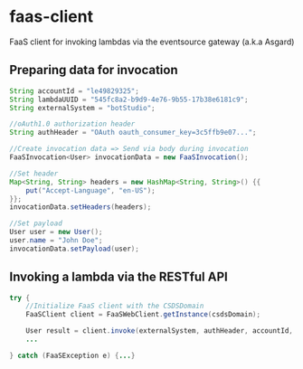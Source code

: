 # faas-client
FaaS client for invoking lambdas via the eventsource gateway (a.k.a Asgard)

## Preparing data for invocation
```java
String accountId = "le49829325";
String lambdaUUID = "545fc8a2-b9d9-4e76-9b55-17b38e6181c9";
String externalSystem = "botStudio";

//oAuth1.0 authorization header
String authHeader = "OAuth oauth_consumer_key=3c5ffb9e07...";

//Create invocation data => Send via body during invocation
FaaSInvocation<User> invocationData = new FaaSInvocation();

//Set header
Map<String, String> headers = new HashMap<String, String>() {{
    put("Accept-Language", "en-US");
}};
invocationData.setHeaders(headers);

//Set payload
User user = new User();
user.name = "John Doe";
invocationData.setPayload(user);
```

## Invoking a lambda via the RESTful API
```java
try {
    //Initialize FaaS client with the CSDSDomain
    FaaSClient client = FaaSWebClient.getInstance(csdsDomain);

    User result = client.invoke(externalSystem, authHeader, accountId, lambdaUUID, invocationData, User.class);
    ...

} catch (FaaSException e) {...}
```